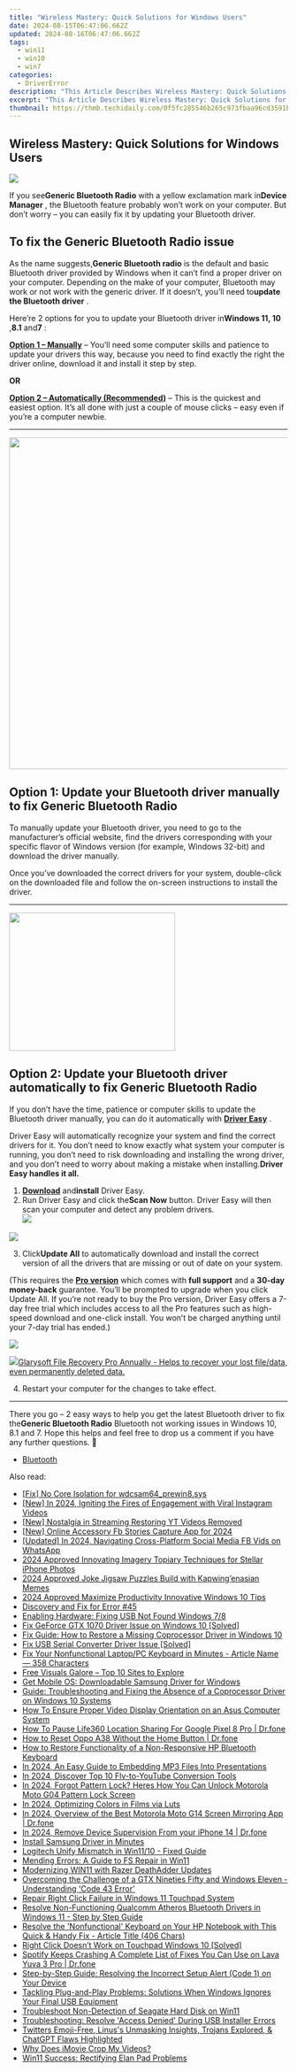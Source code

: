 ```yaml
---
title: "Wireless Mastery: Quick Solutions for Windows Users"
date: 2024-08-15T06:47:06.662Z
updated: 2024-08-16T06:47:06.662Z
tags:
  - win11
  - win10
  - win7
categories:
  - DriverError
description: "This Article Describes Wireless Mastery: Quick Solutions for Windows Users"
excerpt: "This Article Describes Wireless Mastery: Quick Solutions for Windows Users"
thumbnail: https://thmb.techidaily.com/0f5fc285546b265c973fbaa96cd3591b73387ac3a0f71577bc77fa3f28f478c0.jpg
---
```


## Wireless Mastery: Quick Solutions for Windows Users

![](https://images.drivereasy.com/wp-content/uploads/2018/12/img_5c17864d24297.jpg)

 If you see**Generic Bluetooth Radio** with a yellow exclamation mark in**Device Manager** , the Bluetooth feature probably won’t work on your computer. But don’t worry – you can easily fix it by updating your Bluetooth driver.

## To fix the Generic Bluetooth Radio issue

 As the name suggests,**Generic Bluetooth radio** is the default and basic Bluetooth driver provided by Windows when it can’t find a proper driver on your computer. Depending on the make of your computer, Bluetooth may work or not work with the generic driver. If it doesn’t, you’ll need to**update the Bluetooth driver** .

 Here’re 2 options for you to update your Bluetooth driver in**Windows 11, 10** ,**8.1** and**7** :

[**Option 1 – Manually**](https://twopages.pxf.io/21em1d) – You’ll need some computer skills and patience to update your drivers this way, because you need to find exactly the right the driver online, download it and install it step by step.

**OR**

[**Option 2 – Automatically (Recommended)**](#O2) – This is the quickest and easiest option. It’s all done with just a couple of mouse clicks – easy even if you’re a computer newbie.

---

<!-- affiliate ads begin -->
<a href="https://appsumo.8odi.net/c/5597632/2082535/7443" target="_top" id="2082535"><img src="//a.impactradius-go.com/display-ad/7443-2082535" border="0" alt="" width="1200" height="600"/></a><img height="0" width="0" src="https://appsumo.8odi.net/i/5597632/2082535/7443" style="position:absolute;visibility:hidden;" border="0" />
<!-- affiliate ads end -->
## Option 1: Update your Bluetooth driver manually to fix Generic Bluetooth Radio

 To manually update your Bluetooth driver, you need to go to the manufacturer’s official  website, find the drivers corresponding with your specific flavor of Windows version (for example, Windows 32-bit) and download the driver manually.

 Once you’ve downloaded the correct drivers for your system, double-click on the downloaded file and follow the on-screen instructions to install the driver.

---

<!-- affiliate ads begin -->
<a href="https://dhgate.sjv.io/c/5597632/1678785/12108" target="_top" id="1678785"><img src="//a.impactradius-go.com/display-ad/12108-1678785" border="0" alt="" width="300" height="250"/></a>
<!-- affiliate ads end -->
## Option 2: Update your Bluetooth driver automatically to fix Generic Bluetooth Radio

 If you don’t have the time, patience or computer skills to update the Bluetooth driver manually, you can do it automatically with **[Driver Easy](https://tools.techidaily.com/drivereasy/download/)**  .

 Driver Easy will automatically recognize your system and find the correct drivers for it. You don’t need to know exactly what system your computer is running, you don’t need to risk downloading and installing the wrong driver, and you don’t need to worry about making a mistake when installing.**Driver Easy handles it all.**

1. **[Download](https://tools.techidaily.com/drivereasy/download/)**  and**install** Driver Easy.
2. Run Driver Easy and click the**Scan Now** button. Driver Easy will then scan your computer and detect any problem drivers.  
![](https://www.drivereasy.com/wp-content/uploads/2024/05/DE-scan-now-6.0.jpg)
<!-- affiliate ads begin -->
<a href="https://shop.systoolsgroup.com/affiliate.php?ACCOUNT=SYSTOOBY&AFFILIATE=108875&PATH=https%3A%2F%2Fwww.systoolsgroup.com%3FAFFILIATE%3D108875%26RESOURCE%3DSysTools%2BOST%2BRecovery"><img src="https://www.systoolsgroup.com/box/ost-recovery.png" border="0"></a>
<!-- affiliate ads end -->
3. Click**Update All** to automatically download and install the correct version of all the drivers that are missing or out of date on your system.  

 (This requires the **[Pro version](https://tools.techidaily.com/drivereasy/download/)**  which comes with **full support**  and a **30-day money-back**  guarantee. You’ll be prompted to upgrade when you click Update All. If you’re not ready to buy the Pro version, Driver Easy offers a 7-day free trial which includes access to all the Pro features such as high-speed download and one-click install. You won’t be charged anything until your 7-day trial has ended.)  

![](https://www.drivereasy.com/wp-content/uploads/2022/01/intel-wireless-bluetooth.png)
<!-- affiliate ads begin -->
<a href="https://order.glarysoft.com/order/checkout.php?PRODS=35504869&QTY=1&AFFILIATE=108875&CART=1"><img src="https://secure.avangate.com/images/merchant/6734fa703f6633ab896eecbdfad8953a/products/1_FR-200-1.png" border="0">Glarysoft File Recovery Pro Annually -  Helps to recover your lost file/data, even permanently deleted data. 
</a>
<!-- affiliate ads end -->
4. Restart your computer for the changes to take effect.

---

 There you go – 2 easy ways to help you get the latest Bluetooth driver to fix the**Generic Bluetooth Radio** Bluetooth not working issues in Windows 10, 8.1 and 7\. Hope this helps and feel free to drop us a comment if you have any further questions. 🙂

* [Bluetooth](https://store.drivereasy.com/order/cart.php?PRODS=4731822&QTY=1&AFFILIATE=108875)

<ins class="adsbygoogle"
     style="display:block"
     data-ad-format="autorelaxed"
     data-ad-client="ca-pub-7571918770474297"
     data-ad-slot="1223367746"></ins>



<ins class="adsbygoogle"
     style="display:block"
     data-ad-client="ca-pub-7571918770474297"
     data-ad-slot="8358498916"
     data-ad-format="auto"
     data-full-width-responsive="true"></ins>

<span class="atpl-alsoreadstyle">Also read:</span>
<div><ul>
<li><a href="https://driver-error.techidaily.com/fix-no-core-isolation-for-wdcsam64prewin8sys/"><u>[Fix] No Core Isolation for wdcsam64_prewin8.sys</u></a></li>
<li><a href="https://instagram-videos.techidaily.com/new-in-2024-igniting-the-fires-of-engagement-with-viral-instagram-videos/"><u>[New] In 2024, Igniting the Fires of Engagement with Viral Instagram Videos</u></a></li>
<li><a href="https://youtube-stream.techidaily.com/new-nostalgia-in-streaming-restoring-yt-videos-removed/"><u>[New] Nostalgia in Streaming  Restoring YT Videos Removed</u></a></li>
<li><a href="https://facebook-video-recording.techidaily.com/new-online-accessory-fb-stories-capture-app-for-2024/"><u>[New] Online Accessory  Fb Stories Capture App for 2024</u></a></li>
<li><a href="https://facebook-video-content.techidaily.com/updated-in-2024-navigating-cross-platform-social-media-fb-vids-on-whatsapp/"><u>[Updated] In 2024, Navigating Cross-Platform Social Media  FB Vids on WhatsApp</u></a></li>
<li><a href="https://some-knowledge.techidaily.com/2024-approved-innovating-imagery-topiary-techniques-for-stellar-iphone-photos/"><u>2024 Approved  Innovating Imagery  Topiary Techniques for Stellar iPhone Photos</u></a></li>
<li><a href="https://extra-guidance.techidaily.com/2024-approved-joke-jigsaw-puzzles-build-with-kapwingenasian-memes/"><u>2024 Approved  Joke Jigsaw Puzzles  Build with Kapwing’enasian Memes</u></a></li>
<li><a href="https://extra-support.techidaily.com/2024-approved-maximize-productivity-innovative-windows-10-tips/"><u>2024 Approved  Maximize Productivity  Innovative Windows 10 Tips</u></a></li>
<li><a href="https://driver-error.techidaily.com/discovery-and-fix-for-error-45/"><u>Discovery and Fix for Error #45</u></a></li>
<li><a href="https://driver-error.techidaily.com/enabling-hardware-fixing-usb-not-found-windows-78/"><u>Enabling Hardware: Fixing USB Not Found Windows 7/8</u></a></li>
<li><a href="https://driver-error.techidaily.com/fix-geforce-gtx-1070-driver-issue-on-windows-10-solved/"><u>Fix GeForce GTX 1070 Driver Issue on Windows 10 [Solved]</u></a></li>
<li><a href="https://driver-error.techidaily.com/fix-guide-how-to-restore-a-missing-coprocessor-driver-in-windows-10/"><u>Fix Guide: How to Restore a Missing Coprocessor Driver in Windows 10</u></a></li>
<li><a href="https://driver-error.techidaily.com/fix-usb-serial-converter-driver-issue-solved/"><u>Fix USB Serial Converter Driver Issue [Solved]</u></a></li>
<li><a href="https://driver-error.techidaily.com/fix-your-nonfunctional-laptoppc-keyboard-in-minutes-article-name-358-characters/"><u>Fix Your Nonfunctional Laptop/PC Keyboard in Minutes - Article Name — 358 Characters</u></a></li>
<li><a href="https://fox-helps.techidaily.com/free-visuals-galore-top-10-sites-to-explore/"><u>Free Visuals Galore – Top 10 Sites to Explore</u></a></li>
<li><a href="https://driver-error.techidaily.com/get-mobile-os-downloadable-samsung-driver-for-windows/"><u>Get Mobile OS: Downloadable Samsung Driver for Windows</u></a></li>
<li><a href="https://driver-error.techidaily.com/guide-troubleshooting-and-fixing-the-absence-of-a-coprocessor-driver-on-windows-10-systems/"><u>Guide: Troubleshooting and Fixing the Absence of a Coprocessor Driver on Windows 10 Systems</u></a></li>
<li><a href="https://driver-error.techidaily.com/how-to-ensure-proper-video-display-orientation-on-an-asus-computer-system/"><u>How To Ensure Proper Video Display Orientation on an Asus Computer System</u></a></li>
<li><a href="https://location-social.techidaily.com/how-to-pause-life360-location-sharing-for-google-pixel-8-pro-drfone-by-drfone-virtual-android/"><u>How To Pause Life360 Location Sharing For Google Pixel 8 Pro | Dr.fone</u></a></li>
<li><a href="https://techidaily.com/how-to-reset-oppo-a38-without-the-home-button-drfone-by-drfone-reset-android-reset-android/"><u>How to Reset Oppo A38 Without the Home Button | Dr.fone</u></a></li>
<li><a href="https://driver-error.techidaily.com/how-to-restore-functionality-of-a-non-responsive-hp-bluetooth-keyboard/"><u>How to Restore Functionality of a Non-Responsive HP Bluetooth Keyboard</u></a></li>
<li><a href="https://extra-lessons.techidaily.com/in-2024-an-easy-guide-to-embedding-mp3-files-into-presentations/"><u>In 2024, An Easy Guide to Embedding MP3 Files Into Presentations</u></a></li>
<li><a href="https://youtube-sure.techidaily.com/24-discover-top-10-flv-to-youtube-conversion-tools/"><u>In 2024, Discover Top 10 Flv-to-YouTube Conversion Tools</u></a></li>
<li><a href="https://easy-unlock-android.techidaily.com/in-2024-forgot-pattern-lock-heres-how-you-can-unlock-motorola-moto-g04-pattern-lock-screen-by-drfone-android/"><u>In 2024, Forgot Pattern Lock? Heres How You Can Unlock Motorola Moto G04 Pattern Lock Screen</u></a></li>
<li><a href="https://extra-skills.techidaily.com/in-2024-optimizing-colors-in-films-via-luts/"><u>In 2024, Optimizing Colors in Films via Luts</u></a></li>
<li><a href="https://screen-mirror.techidaily.com/in-2024-overview-of-the-best-motorola-moto-g14-screen-mirroring-app-drfone-by-drfone-android/"><u>In 2024, Overview of the Best Motorola Moto G14 Screen Mirroring App | Dr.fone</u></a></li>
<li><a href="https://iphone-unlock.techidaily.com/in-2024-remove-device-supervision-from-your-iphone-14-drfone-by-drfone-ios/"><u>In 2024, Remove Device Supervision From your iPhone 14 | Dr.fone</u></a></li>
<li><a href="https://driver-error.techidaily.com/install-samsung-driver-in-minutes/"><u>Install Samsung Driver in Minutes</u></a></li>
<li><a href="https://driver-error.techidaily.com/logitech-unify-mismatch-in-win1110-fixed-guide/"><u>Logitech Unify Mismatch in Win11/10 - Fixed Guide</u></a></li>
<li><a href="https://win11-tips.techidaily.com/mending-errors-a-guide-to-fs-repair-in-win11/"><u>Mending Errors: A Guide to FS Repair in Win11</u></a></li>
<li><a href="https://driver-error.techidaily.com/modernizing-win11-with-razer-deathadder-updates/"><u>Modernizing WIN11 with Razer DeathAdder Updates</u></a></li>
<li><a href="https://driver-error.techidaily.com/overcoming-the-challenge-of-a-gtx-nineties-fifty-and-windows-eleven-understanding-code-43-error/"><u>Overcoming the Challenge of a GTX Nineties Fifty and Windows Eleven - Understanding 'Code 43 Error'</u></a></li>
<li><a href="https://driver-error.techidaily.com/repair-right-click-failure-in-windows-11-touchpad-system/"><u>Repair Right Click Failure in Windows 11 Touchpad System</u></a></li>
<li><a href="https://driver-error.techidaily.com/resolve-non-functioning-qualcomm-atheros-bluetooth-drivers-in-windows-11-step-by-step-guide/"><u>Resolve Non-Functioning Qualcomm Atheros Bluetooth Drivers in Windows 11 - Step by Step Guide</u></a></li>
<li><a href="https://driver-error.techidaily.com/resolve-the-nonfunctional-keyboard-on-your-hp-notebook-with-this-quick-and-handy-fix-article-title-406-chars/"><u>Resolve the 'Nonfunctional' Keyboard on Your HP Notebook with This Quick & Handy Fix - Article Title (406 Chars)</u></a></li>
<li><a href="https://driver-error.techidaily.com/right-click-doesnt-work-on-touchpad-windows-10-solved/"><u>Right Click Doesn’t Work on Touchpad Windows 10 [Solved]</u></a></li>
<li><a href="https://fix-guide.techidaily.com/spotify-keeps-crashing-a-complete-list-of-fixes-you-can-use-on-lava-yuva-3-pro-drfone-by-drfone-fix-android-problems-fix-android-problems/"><u>Spotify Keeps Crashing A Complete List of Fixes You Can Use on Lava Yuva 3 Pro | Dr.fone</u></a></li>
<li><a href="https://driver-error.techidaily.com/step-by-step-guide-resolving-the-incorrect-setup-alert-code-1-on-your-device/"><u>Step-by-Step Guide: Resolving the Incorrect Setup Alert (Code 1) on Your Device</u></a></li>
<li><a href="https://driver-error.techidaily.com/tackling-plug-and-play-problems-solutions-when-windows-ignores-your-final-usb-equipment/"><u>Tackling Plug-and-Play Problems: Solutions When Windows Ignores Your Final USB Equipment</u></a></li>
<li><a href="https://driver-error.techidaily.com/troubleshoot-non-detection-of-seagate-hard-disk-on-win11/"><u>Troubleshoot Non-Detection of Seagate Hard Disk on Win11</u></a></li>
<li><a href="https://driver-error.techidaily.com/troubleshooting-resolve-access-denied-during-usb-installer-errors/"><u>Troubleshooting: Resolve 'Access Denied' During USB Installer Errors</u></a></li>
<li><a href="https://tech-haven.techidaily.com/twitters-emoji-free-linuss-unmasking-insights-trojans-explored-and-chatgpt-flaws-highlighted/"><u>Twitters Emoji-Free, Linus's Unmasking Insights, Trojans Explored, & ChatGPT Flaws Highlighted</u></a></li>
<li><a href="https://extra-tips.techidaily.com/why-does-imovie-crop-my-videos/"><u>Why Does iMovie Crop My Videos?</u></a></li>
<li><a href="https://driver-error.techidaily.com/win11-success-rectifying-elan-pad-problems/"><u>Win11 Success: Rectifying Elan Pad Problems</u></a></li>
</ul></div>
